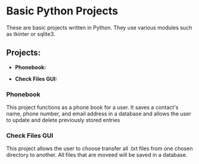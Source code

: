 # Basic Python Projects

These are basic projects written in Python. They use various modules such as tkinter or sqlite3.

## Projects:

- **Phonebook:** 

- **Check Files GUI:** 

### Phonebook
This project functions as a phone book for a user. It saves a contact's name, phone number, and email 
address in a database and allows the user to update and delete previously stored entries

### Check Files GUI
This project allows the user to choose transfer all .txt files from one chosen directory to another. 
All files that are moveed will be saved in a database.
